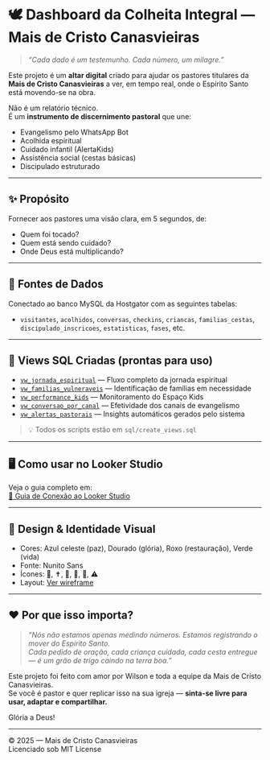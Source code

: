 # 🕊️ Dashboard da Colheita Integral — Mais de Cristo Canasvieiras

> _“Cada dado é um testemunho. Cada número, um milagre.”_

Este projeto é um **altar digital** criado para ajudar os pastores titulares da **Mais de Cristo Canasvieiras** a ver, em tempo real, onde o Espírito Santo está movendo-se na obra.

Não é um relatório técnico.  
É um **instrumento de discernimento pastoral** que une:

- Evangelismo pelo WhatsApp Bot  
- Acolhida espiritual  
- Cuidado infantil (AlertaKids)  
- Assistência social (cestas básicas)  
- Discipulado estruturado  

---

## ✨ Propósito

Fornecer aos pastores uma visão clara, em 5 segundos, de:

- Quem foi tocado?
- Quem está sendo cuidado?
- Onde Deus está multiplicando?

---

## 🔗 Fontes de Dados

Conectado ao banco MySQL da Hostgator com as seguintes tabelas:
- `visitantes`, `acolhidos`, `conversas`, `checkins`, `criancas`, `familias_cestas`, `discipulado_inscricoes`, `estatisticas`, `fases`, etc.

---

## 🧩 Views SQL Criadas (prontas para uso)

- [`vw_jornada_espiritual`](./sql/create_views.sql) — Fluxo completo da jornada espiritual
- [`vw_familias_vulneraveis`](./sql/create_views.sql) — Identificação de famílias em necessidade
- [`vw_performance_kids`](./sql/create_views.sql) — Monitoramento do Espaço Kids
- [`vw_conversao_por_canal`](./sql/create_views.sql) — Efetividade dos canais de evangelismo
- [`vw_alertas_pastorais`](./sql/create_views.sql) — Insights automáticos gerados pelo sistema

> 💡 Todos os scripts estão em `sql/create_views.sql`

---

## 🖥️ Como usar no Looker Studio

Veja o guia completo em:  
[📄 Guia de Conexão ao Looker Studio](./docs/05-GUIA-LOOKER-STUDIO.md)

---

## 🎨 Design & Identidade Visual

- Cores: Azul celeste (paz), Dourado (glória), Roxo (restauração), Verde (vida)  
- Fonte: Nunito Sans  
- Ícones: 👥, ✝️, 🙏, 🛒, 👶, ⚠️  
- Layout: [Ver wireframe](./assets/wireframe_dashboard.pdf)

---

## ❤️ Por que isso importa?

> _“Nós não estamos apenas medindo números. Estamos registrando o mover do Espírito Santo._  
> _Cada pedido de oração, cada criança cuidada, cada cesta entregue — é um grão de trigo caindo na terra boa.”_

Este projeto foi feito com amor por Wilson e toda a equipe da Mais de Cristo Canasvieiras.  
Se você é pastor e quer replicar isso na sua igreja — **sinta-se livre para usar, adaptar e compartilhar.**

Glória a Deus!

---

© 2025 — Mais de Cristo Canasvieiras  
Licenciado sob MIT License
